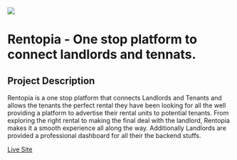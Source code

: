 <img src="https://i.ibb.co/VpmzTGZT/logo.jpg" />

# Rentopia - One stop platform to connect landlords and tennats.


## Project Description 
<p>Rentopia is a one stop platform that connects Landlords and Tenants and allows the tenants the perfect rental they have been looking for all the well providing a 
platform to advertise their rental units to potential tenants. From exploring the right rental to making the final deal with the landlord, Rentopia makes it a smooth experience all along the way. Additionally Landlords are provided a professional dashboard for all their the backend stuffs.</p>

[Live Site](https://i.ibb.co/VpmzTGZT/logo.jpg)
